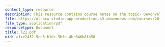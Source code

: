 ```yaml
---
content_type: resource
description: This resource contains course notes on the topic- Devonvolution II.
file: https://ol-ocw-studio-app-production.s3.amazonaws.com/courses/20-482j-foundations-of-algorithms-and-computational-techniques-in-systems-biology-spring-2006/afce24325cc3b1dc5bfe4bc046b8fb58_l22.pdf
file_type: application/pdf
resourcetype: Document
title: l22.pdf
uid: afce2432-5cc3-b1dc-5bfe-4bc046b8fb58
---
```

